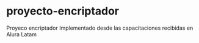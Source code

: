 # proyecto-encriptador
Proyeco encriptador
Implementado desde las capacitaciones recibidas en Alura Latam
